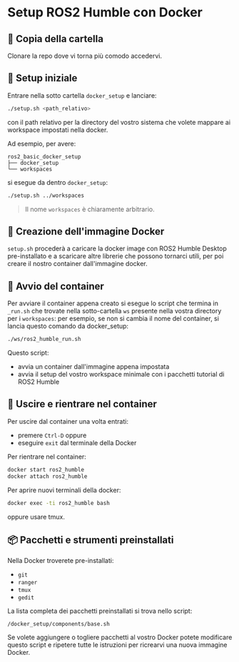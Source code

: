 # Setup ROS2 Humble con Docker

## 📁 Copia della cartella

Clonare la repo dove vi torna più comodo accedervi.

## 🔧 Setup iniziale

Entrare nella sotto cartella `docker_setup` e lanciare:

```bash
./setup.sh <path_relativo>
```

con il path relativo per la directory del vostro sistema che volete mappare ai workspace impostati nella docker.

Ad esempio, per avere:

```
ros2_basic_docker_setup
├── docker_setup
└── workspaces
```

si esegue da dentro `docker_setup`:

```bash
./setup.sh ../workspaces
```

> Il nome `workspaces` è chiaramente arbitrario.

## 🐳 Creazione dell'immagine Docker

`setup.sh` procederà a caricare la docker image con ROS2 Humble Desktop pre-installato e a scaricare altre librerie che possono tornarci utili, per poi creare il nostro container dall'immagine docker.

## 🚀 Avvio del container

Per avviare il container appena creato si esegue lo script che termina in  `_run.sh` che trovate nella sotto-cartella `ws` presente nella vostra directory per i `workspaces`:
per esempio, se non si cambia il nome del container, si lancia questo comando da docker_setup:
```bash
./ws/ros2_humble_run.sh
```

Questo script:
- avvia un container dall'immagine appena impostata
- avvia il setup del vostro workspace minimale con i pacchetti tutorial di ROS2 Humble

## 🔁 Uscire e rientrare nel container

Per uscire dal container una volta entrati:
- premere `Ctrl-D` oppure
- eseguire `exit` dal terminale della Docker

Per rientrare nel container:

```bash
docker start ros2_humble
docker attach ros2_humble
```
Per aprire nuovi terminali della docker:

```bash
docker exec -ti ros2_humble bash

```

oppure usare tmux.

## 📦 Pacchetti e strumenti preinstallati

Nella Docker troverete pre-installati:

- `git`
- `ranger`
- `tmux`
- `gedit`

La lista completa dei pacchetti preinstallati si trova nello script:

```
/docker_setup/components/base.sh
```

Se volete aggiungere o togliere pacchetti al vostro Docker potete modificare questo script e ripetere tutte le istruzioni per ricrearvi una nuova immagine Docker.
